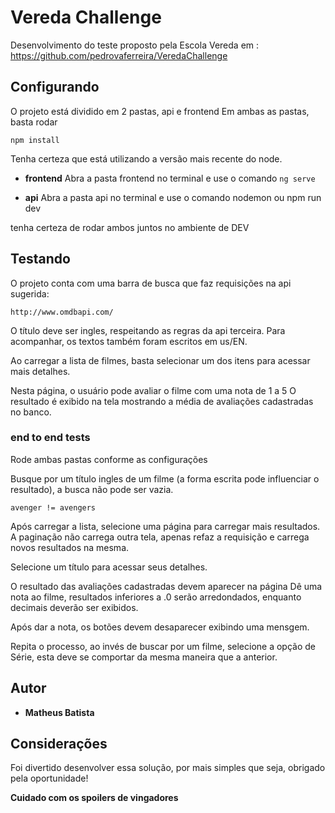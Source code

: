 # Vereda Challenge

Desenvolvimento do teste proposto pela Escola Vereda em : https://github.com/pedrovaferreira/VeredaChallenge

## Configurando

O projeto está dividido em 2 pastas, api e frontend
Em ambas as pastas, basta rodar 
``` 
npm install 
```

Tenha certeza que está utilizando a versão mais recente do node.

* **frontend**
Abra a pasta frontend no terminal e use o comando `ng serve`

* **api**
Abra a pasta api no terminal e use o comando nodemon ou npm run dev

tenha certeza de rodar ambos juntos no ambiente de DEV

## Testando

O projeto conta com uma barra de busca que faz requisições na api sugerida:


```
http://www.omdbapi.com/
```

O título deve ser ingles, respeitando as regras da api terceira.
Para acompanhar, os textos também foram escritos em us/EN.

Ao carregar a lista de filmes, basta selecionar um dos itens para acessar mais detalhes.

Nesta página, o usuário pode avaliar o filme com uma nota de 1 a 5
O resultado é exibido na tela mostrando a média de avaliações cadastradas no banco.

### end to end tests

Rode ambas pastas conforme as configurações

Busque por um título ingles de um filme (a forma escrita pode influenciar o resultado), a busca não pode ser vazia.

```
avenger != avengers
```

Após carregar a lista, selecione uma página para carregar mais resultados.
A paginação não carrega outra tela, apenas refaz a requisição e carrega novos resultados na mesma.

Selecione um título para acessar seus detalhes.

O resultado das avaliações cadastradas devem aparecer na página
Dê uma nota ao filme, resultados inferiores a .0 serão arredondados,
enquanto decimais deverão ser exibidos.

Após dar a nota, os botões devem desaparecer exibindo uma mensgem.

Repita o processo, ao invés de buscar por um filme, selecione a opção de Série, esta deve se comportar da mesma maneira que a anterior.

## Autor

* **Matheus Batista**

## Considerações

Foi divertido desenvolver essa solução, por mais simples que seja, obrigado pela oportunidade!

**Cuidado com os spoilers de vingadores**
